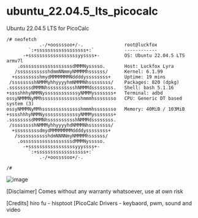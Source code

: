 # ubuntu_22.04.5_lts_picocalc
Ubuntu 22.04.5 LTS for PicoCalc


```
/# neofetch 
            .-/+oossssoo+/-.               root@luckfox 
        `:+ssssssssssssssssss+:`           ------------ 
      -+ssssssssssssssssssyyssss+-         OS: Ubuntu 22.04.5 LTS armv7l 
    .ossssssssssssssssssdMMMNysssso.       Host: Luckfox Lyra 
   /ssssssssssshdmmNNmmyNMMMMhssssss/      Kernel: 6.1.99 
  +ssssssssshmydMMMMMMMNddddyssssssss+     Uptime: 19 mins 
 /sssssssshNMMMyhhyyyyhmNMMMNhssssssss/    Packages: 820 (dpkg) 
.ssssssssdMMMNhsssssssssshNMMMdssssssss.   Shell: bash 5.1.16 
+sssshhhyNMMNyssssssssssssyNMMMysssssss+   Terminal: adbd 
ossyNMMMNyMMhsssssssssssssshmmmhssssssso   CPU: Generic DT based system (3) 
ossyNMMMNyMMhsssssssssssssshmmmhssssssso   Memory: 40MiB / 103MiB 
+sssshhhyNMMNyssssssssssssyNMMMysssssss+
.ssssssssdMMMNhsssssssssshNMMMdssssssss.                           
 /sssssssshNMMMyhhyyyyhdNMMMNhssssssss/                            
  +sssssssssdmydMMMMMMMMddddyssssssss+
   /ssssssssssshdmNNNNmyNMMMMhssssss/
    .ossssssssssssssssssdMMMNysssso.
      -+sssssssssssssssssyyyssss+-
        `:+ssssssssssssssssss+:`
            .-/+oossssoo+/-.

/# 
```



![image](https://github.com/user-attachments/assets/b561f5e8-7eb1-4f00-ba3c-ced6eff87fc0)

[Disclaimer]
Comes without any warranty whatsoever, use at own risk

[Credits]
hiro fu - hisptoot [PicoCalc Drivers - keybaord, pwm, sound and video

